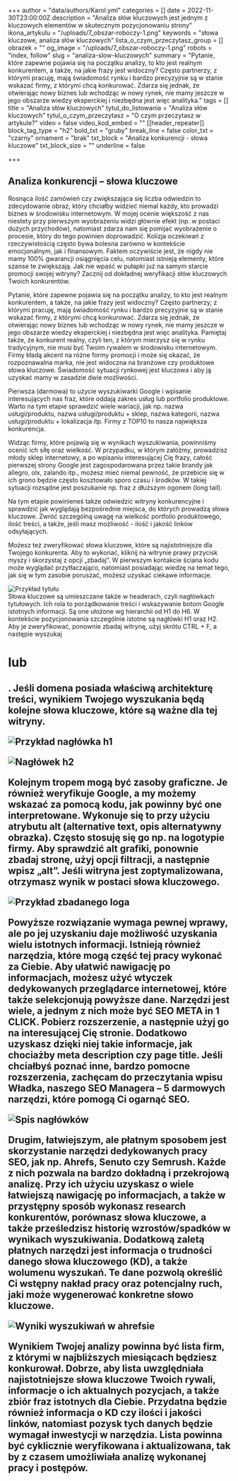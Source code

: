+++
author = "data/authors/Karol.yml"
categories = []
date = 2022-11-30T23:00:00Z
description = "Analiza słów kluczowych jest jednym z kluczowych elementów w skutecznym pozycjonowaniu strony"
ikona_artykulu = "/uploads/7_obszar-roboczy-1.png"
keywords = "słowa kluczowe, analiza słów kluczowych"
lista_o_czym_przeczytasz_group = []
obrazek = ""
og_image = "/uploads/7_obszar-roboczy-1.png"
robots = "index, follow"
slug = "analiza-slow-kluczowych"
summary = "Pytanie, które zapewne pojawia się na początku analizy, to kto jest realnym konkurentem, a także, na jakie frazy jest widoczny? Często partnerzy, z którymi pracuję, mają świadomość rynku i bardzo precyzyjnie są w stanie wskazać firmy, z którymi chcą konkurować. Zdarza się jednak, że otwierając nowy biznes lub wchodząc w nowy rynek, nie mamy jeszcze w jego obszarze wiedzy eksperckiej i niezbędna jest więc analityka."
tags = []
title = "Analiza słów kluczowych"
tytul_do_listowania = "Analiza słów kluczowych"
tytul_o_czym_przeczytasz = "O czym przeczytasz w artykule?"
video = false
video_kod_embed = ""
[[header_repeater]]
block_tag_type = "h2"
bold_txt = "gruby"
break_line = false
color_txt = "czarny"
ornament = "brak"
txt_block = "Analiza konkurencji - słowa kluczowe"
txt_block_size = ""
underline = false

+++
## Analiza konkurencji – słowa kluczowe

Rosnąca ilość zamówień czy zwiększająca się liczba odwiedzin to zdecydowanie obraz, który chciałby widzieć niemal każdy, kto prowadzi biznes w środowisku internetowym. W mojej ocenie większość z nas niestety przy pierwszym wyobrażeniu widzi głównie efekt (np. w postaci dużych przychodów), natomiast zdarza nam się pomijać wyobrażenie o procesie, który do tego powinien doprowadzić. Kolizja oczekiwań z rzeczywistością często bywa bolesna zarówno w kontekście emocjonalnym, jak i finansowym. Faktem oczywiście jest, że nigdy nie mamy 100% gwarancji osiągnięcia celu, natomiast istnieją elementy, które szanse te zwiększają. Jak nie wpaść w pułapki już na samym starcie promocji swojej witryny? Zacznij od dokładnej weryfikacji słów kluczowych Twoich konkurentów.

Pytanie, które zapewne pojawia się na początku analizy, to kto jest realnym konkurentem, a także, na jakie frazy jest widoczny? Często partnerzy, z którymi pracuję, mają świadomość rynku i bardzo precyzyjnie są w stanie wskazać firmy, z którymi chcą konkurować. Zdarza się jednak, że otwierając nowy biznes lub wchodząc w nowy rynek, nie mamy jeszcze w jego obszarze wiedzy eksperckiej i niezbędna jest więc analityka. Pamiętaj także, że konkurent realny, czyli ten, z którym mierzysz się w rynku tradycyjnym, nie musi być Twoim rywalem w środowisku internetowym. Firmy kładą akcent na różne formy promocji i może się okazać, że rozpoznawalna marka, nie jest widoczna na branżowe czy produktowe słowa kluczowe. Świadomość sytuacji rynkowej jest kluczowa i aby ją uzyskać mamy w zasadzie dwie możliwości.

Pierwsza (darmowa) to użycie wyszukiwarki Google i wpisanie interesujących nas fraz, które oddają zakres usług lub portfolio produktowe. Warto na tym etapie sprawdzić wiele wariacji, jak np. nazwa usługi/produktu, nazwa usługi/produktu + sklep, nazwa kategorii, nazwa usługi/produktu + lokalizacja itp. Firmy z TOP10 to nasza największa konkurencja.

Widząc firmy, które pojawią się w wynikach wyszukiwania, powinniśmy ocenić ich siłę oraz wielkość. W przypadku, w którym załóżmy, prowadzisz młody sklep internetowy, a po wpisaniu interesującej Cię frazy, całość pierwszej strony Google jest zagospodarowana przez takie brandy jak allegro, olx, zalando itp., możesz mieć niemal pewność, że przebicie się w ich grono będzie często kosztowało sporo czasu i środków. W takiej sytuacji rozsądne jest poszukanie np. fraz z dłuższym ogonem (long tail).

Na tym etapie powinieneś także odwiedzić witryny konkurencyjne i sprawdzić jak wyglądają bezpośrednie miejsca, do których prowadzą słowa kluczowe. Zwróć szczególną uwagę na wielkość portfolio produktowego, ilość treści, a także, jeśli masz możliwość - ilość i jakość linków odsyłających.

Możesz też zweryfikować słowa kluczowe, które są najistotniejsze dla Twojego konkurenta. Aby to wykonać, kliknij na witrynie prawy przycisk myszy i skorzystaj z opcji „zbadaj”. W pierwszym kontakcie ściana kodu może wyglądać przytłaczająco, natomiast posiadając wiedzę na temat tego, jak się w tym zasobie poruszać, możesz uzyskać ciekawe informacje.

![Przykład tytułu](/uploads/obraz1.png)  
Słowa kluczowe są umieszczane także w headerach, czyli nagłówkach tytułowych. Ich rola to porządkowanie treści i wskazywanie botom Google istotnych informacji. Są one ułożone wg hierarchii od H1 do H6. W kontekście pozycjonowania szczególnie istotne są nagłówki H1 oraz H2. Aby je zweryfikować, ponownie zbadaj witrynę, użyj skrótu CTRL + F, a następie wyszukaj <h1> lub <h2>. Jeśli domena posiada właściwą architekturę treści, wynikiem Twojego wyszukania będą kolejne słowa kluczowe, które są ważne dla tej witryny.

![Przykład nagłówka h1](/uploads/obraz2.png)

![Nagłówek h2](/uploads/obraz3.png)

Kolejnym tropem mogą być zasoby graficzne. Je również weryfikuje Google, a my możemy wskazać za pomocą kodu, jak powinny być one interpretowane. Wykonuje się to przy użyciu atrybutu alt (alternative text, opis alternatywny obrazka). Często stosuję się go np. na logotypie firmy. Aby sprawdzić alt grafiki, ponownie zbadaj stronę, użyj opcji filtracji, a następnie wpisz „alt”. Jeśli witryna jest zoptymalizowana, otrzymasz wynik w postaci słowa kluczowego.

![Przykład zbadanego loga](/uploads/obraz4.png)

Powyższe rozwiązanie wymaga pewnej wprawy, ale po jej uzyskaniu daje możliwość uzyskania wielu istotnych informacji. Istnieją również narzędzia, które mogą część tej pracy wykonać za Ciebie. Aby ułatwić nawigację po informacjach, możesz użyć wtyczek dedykowanych przeglądarce internetowej, które także selekcjonują powyższe dane. Narzędzi jest wiele, a jednym z nich może być SEO META in 1 CLICK. Pobierz rozszerzenie, a następnie użyj go na interesującej Cię stronie. Dodatkowo uzyskasz dzięki niej takie informacje, jak chociażby meta description czy page title. Jeśli chciałbyś poznać inne, bardzo pomocne rozszerzenia, zachęcam do przeczytania wpisu Władka, naszego SEO Managera – 5 darmowych narzędzi, które pomogą Ci ogarnąć SEO.

![Spis nagłówków](/uploads/obraz6.png)

Drugim, łatwiejszym, ale płatnym sposobem jest skorzystanie narzędzi dedykowanych pracy SEO, jak np. Ahrefs, Senuto czy Semrush. Każde z nich pozwala na bardzo dokładną i przekrojową analizę. Przy ich użyciu uzyskasz o wiele łatwiejszą nawigację po informacjach, a także w przystępny sposób wykonasz research konkurentów, porównasz słowa kluczowe, a także prześledzisz historię wzrostów/spadków w wynikach wyszukiwania. Dodatkową zaletą płatnych narzędzi jest informacja o trudności danego słowa kluczowego (KD), a także wolumenu wyszukań. Te dane pozwolą określić Ci wstępny nakład pracy oraz potencjalny ruch, jaki może wygenerować konkretne słowo kluczowe.

![Wyniki wyszukiwań w ahrefsie](/uploads/obraz7.png)

Wynikiem Twojej analizy powinna być lista firm, z którymi w najbliższych miesiącach będziesz konkurował. Dobrze, aby lista uwzględniała najistotniejsze słowa kluczowe Twoich rywali, informacje o ich aktualnych pozycjach, a także zbiór fraz istotnych dla Ciebie. Przydatna będzie również informacja o KD czy ilości i jakości linków, natomiast pozysk tych danych będzie wymagał inwestycji w narzędzia. Lista powinna być cyklicznie weryfikowana i aktualizowana, tak by z czasem umożliwiała analizę wykonanej pracy i postępów.